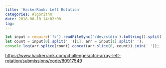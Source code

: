 ```yaml
---
title: 'HackerRank: Left Rotation'
categories: Algorithm
date: 2018-08-10 14:02:00
tag:
---
```


```js
let input = require('fs').readFileSync('/dev/stdin').toString().split('\n');
let count = input[0].split(' ')[1], arr = input[1].split(' ');
console.log(arr.splice(count).concat(arr.slice(0, count)).join(' '));
```

https://www.hackerrank.com/challenges/ctci-array-left-rotation/submissions/code/80917549